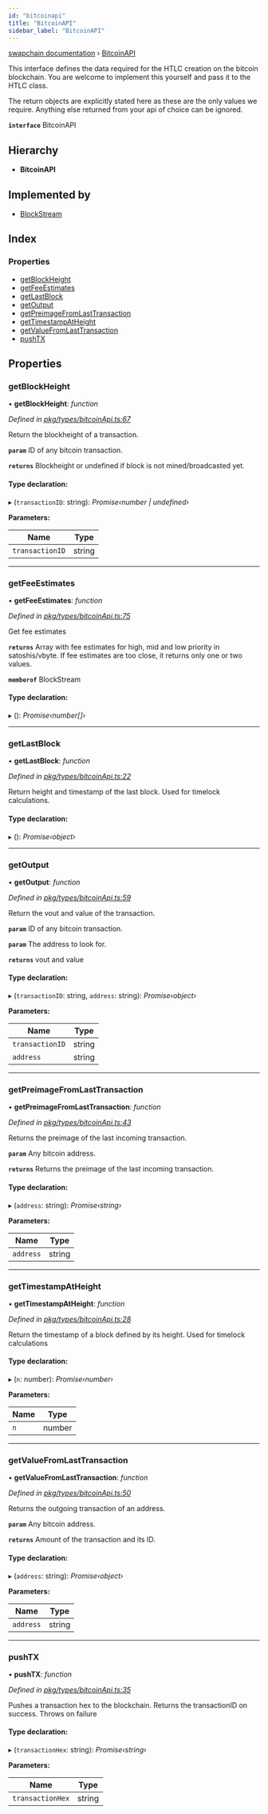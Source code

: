 ```yaml
---
id: "bitcoinapi"
title: "BitcoinAPI"
sidebar_label: "BitcoinAPI"
---
```


[swapchain documentation](../globals.md) › [BitcoinAPI](bitcoinapi.md)

This interface defines the data required for the HTLC creation on the bitcoin blockchain.
You are welcome to implement this yourself and pass it to the HTLC class.

The return objects are explicitly stated here as these are the only values we require.
Anything else returned from your api of choice can be ignored.

**`interface`** BitcoinAPI

## Hierarchy

* **BitcoinAPI**

## Implemented by

* [BlockStream](../classes/blockstream.md)

## Index

### Properties

* [getBlockHeight](bitcoinapi.md#getblockheight)
* [getFeeEstimates](bitcoinapi.md#getfeeestimates)
* [getLastBlock](bitcoinapi.md#getlastblock)
* [getOutput](bitcoinapi.md#getoutput)
* [getPreimageFromLastTransaction](bitcoinapi.md#getpreimagefromlasttransaction)
* [getTimestampAtHeight](bitcoinapi.md#gettimestampatheight)
* [getValueFromLastTransaction](bitcoinapi.md#getvaluefromlasttransaction)
* [pushTX](bitcoinapi.md#pushtx)

## Properties

###  getBlockHeight

• **getBlockHeight**: *function*

*Defined in [pkg/types/bitcoinApi.ts:67](https://github.com/chronark/swapchain/blob/11f7027/src/pkg/types/bitcoinApi.ts#L67)*

Return the blockheight of a transaction.

**`param`** ID of any bitcoin transaction.

**`returns`** Blockheight or undefined if block is not mined/broadcasted yet.

#### Type declaration:

▸ (`transactionID`: string): *Promise‹number | undefined›*

**Parameters:**

Name | Type |
------ | ------ |
`transactionID` | string |

___

###  getFeeEstimates

• **getFeeEstimates**: *function*

*Defined in [pkg/types/bitcoinApi.ts:75](https://github.com/chronark/swapchain/blob/11f7027/src/pkg/types/bitcoinApi.ts#L75)*

Get fee estimates

**`returns`** Array with fee estimates for high, mid and low priority in satoshis/vbyte. If fee estimates are too close, it returns only one or two values.

**`memberof`** BlockStream

#### Type declaration:

▸ (): *Promise‹number[]›*

___

###  getLastBlock

• **getLastBlock**: *function*

*Defined in [pkg/types/bitcoinApi.ts:22](https://github.com/chronark/swapchain/blob/11f7027/src/pkg/types/bitcoinApi.ts#L22)*

Return height and timestamp of the last block.
Used for timelock calculations.

#### Type declaration:

▸ (): *Promise‹object›*

___

###  getOutput

• **getOutput**: *function*

*Defined in [pkg/types/bitcoinApi.ts:59](https://github.com/chronark/swapchain/blob/11f7027/src/pkg/types/bitcoinApi.ts#L59)*

Return the vout and value of the transaction.

**`param`** ID of any bitcoin transaction.

**`param`** The address to look for.

**`returns`** vout and value

#### Type declaration:

▸ (`transactionID`: string, `address`: string): *Promise‹object›*

**Parameters:**

Name | Type |
------ | ------ |
`transactionID` | string |
`address` | string |

___

###  getPreimageFromLastTransaction

• **getPreimageFromLastTransaction**: *function*

*Defined in [pkg/types/bitcoinApi.ts:43](https://github.com/chronark/swapchain/blob/11f7027/src/pkg/types/bitcoinApi.ts#L43)*

Returns the preimage of the last incoming transaction.

**`param`** Any bitcoin address.

**`returns`** Returns the preimage of the last incoming transaction.

#### Type declaration:

▸ (`address`: string): *Promise‹string›*

**Parameters:**

Name | Type |
------ | ------ |
`address` | string |

___

###  getTimestampAtHeight

• **getTimestampAtHeight**: *function*

*Defined in [pkg/types/bitcoinApi.ts:28](https://github.com/chronark/swapchain/blob/11f7027/src/pkg/types/bitcoinApi.ts#L28)*

Return the timestamp of a block defined by its height.
Used for timelock calculations

#### Type declaration:

▸ (`n`: number): *Promise‹number›*

**Parameters:**

Name | Type |
------ | ------ |
`n` | number |

___

###  getValueFromLastTransaction

• **getValueFromLastTransaction**: *function*

*Defined in [pkg/types/bitcoinApi.ts:50](https://github.com/chronark/swapchain/blob/11f7027/src/pkg/types/bitcoinApi.ts#L50)*

Returns the outgoing transaction of an address.

**`param`** Any bitcoin address.

**`returns`** Amount of the transaction and its ID.

#### Type declaration:

▸ (`address`: string): *Promise‹object›*

**Parameters:**

Name | Type |
------ | ------ |
`address` | string |

___

###  pushTX

• **pushTX**: *function*

*Defined in [pkg/types/bitcoinApi.ts:35](https://github.com/chronark/swapchain/blob/11f7027/src/pkg/types/bitcoinApi.ts#L35)*

Pushes a transaction hex to the blockchain.
Returns the transactionID on success.
Throws on failure

#### Type declaration:

▸ (`transactionHex`: string): *Promise‹string›*

**Parameters:**

Name | Type |
------ | ------ |
`transactionHex` | string |

